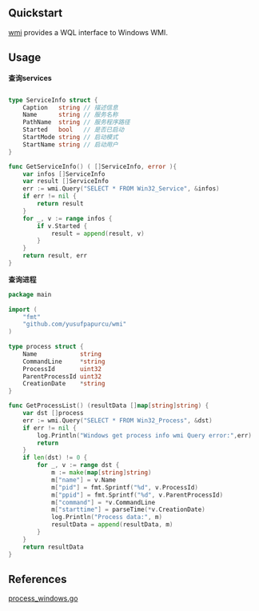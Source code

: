 ## Quickstart
[wmi](https://github.com/yusufpapurcu/wmi) provides a WQL interface to Windows WMI.


## Usage

**查询services**


```go

type ServiceInfo struct {
    Caption   string // 描述信息
    Name      string // 服务名称
    PathName  string // 服务程序路径
    Started   bool   // 是否已启动
    StartMode string // 启动模式
    StartName string // 启动用户
}

func GetServiceInfo() ( []ServiceInfo, error ){
    var infos []ServiceInfo
    var result []ServiceInfo
    err := wmi.Query("SELECT * FROM Win32_Service", &infos)
    if err != nil {
        return result
    }
    for _, v := range infos {
        if v.Started {
            result = append(result, v)
        }
    }
    return result, err
}

```
**查询进程**
```go
package main  
  
import (  
    "fmt"  
    "github.com/yusufpapurcu/wmi"  
)  
  
type process struct {
    Name            string
    CommandLine     *string
    ProcessId       uint32
    ParentProcessId uint32
    CreationDate    *string
}

func GetProcessList() (resultData []map[string]string) {
    var dst []process
    err := wmi.Query("SELECT * FROM Win32_Process", &dst)
    if err != nil {
        log.Println("Windows get process info wmi Query error:",err)
        return
    }
    if len(dst) != 0 {
        for _, v := range dst {
            m := make(map[string]string)
            m["name"] = v.Name
            m["pid"] = fmt.Sprintf("%d", v.ProcessId)
            m["ppid"] = fmt.Sprintf("%d", v.ParentProcessId)
            m["command"] = *v.CommandLine
            m["starttime"] = parseTime(*v.CreationDate)
            log.Println("Process data:", m)
            resultData = append(resultData, m)
        }
    }
    return resultData
}

```

## References


[process_windows.go](https://github.com/ysrc/yulong-hids-archived/blob/master/agent/collect/process_windows.go)